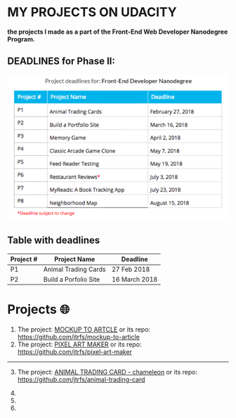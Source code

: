 # MY PROJECTS ON UDACITY
**the projects I made as a part of the Front-End Web Developer Nanodegree Program.**

## DEADLINES for Phase II:
![projects' deadlines](https://github.com/jtrfs/my-Portfolio-On-Udacity/blob/master/Deadlines_Udacity.png?raw=true)

## Table with deadlines

|Project # | Project Name | Deadline |
---------- | ------------- | ---------
| P1 | Animal Trading Cards | 27 Feb 2018 |
| P2 |Build a Porfolio Site | 16 March 2018 |

# Projects :globe_with_meridians:

1. The project: [MOCKUP TO ARTCLE](https://jtrfs.github.io/mockup-to-article/) or its repo: https://github.com/jtrfs/mockup-to-article
2. The project: [PIXEL ART MAKER](https://jtrfs.github.io/pixel-art-maker/) or its repo: https://github.com/jtrfs/pixel-art-maker

*****

3. The project: [ANIMAL TRADING CARD - chameleon](https://jtrfs.github.io/animal-trading-card/) or its repo: https://github.com/jtrfs/animal-trading-card


4. 
5. 
6.
